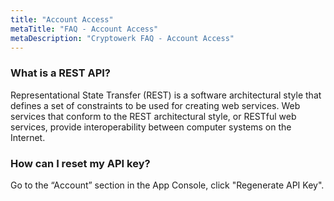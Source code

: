 ```yaml
---
title: "Account Access"
metaTitle: "FAQ - Account Access"
metaDescription: "Cryptowerk FAQ - Account Access"
---
```

### What is a REST API?
Representational State Transfer (REST) is a software architectural style that defines a set of constraints to be used for creating web services. Web services that conform to the REST architectural style, or RESTful web services, provide interoperability between computer systems on the Internet.

### How can I reset my API key?
Go to the “Account” section in the App Console, click "Regenerate API Key".

